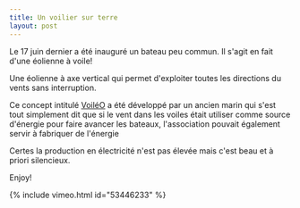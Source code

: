 ```yaml
---
title: Un voilier sur terre
layout: post
---
```


Le 17 juin dernier a été inauguré un bateau peu commun. Il s'agit en fait d'une éolienne à voile!

Une éolienne à axe vertical qui permet d'exploiter toutes les directions du vents sans interruption.

Ce concept intitulé [VoiléO](http://www.voileo.com/) a été développé par un ancien marin qui s'est tout simplement dit que si le vent dans les voiles était utiliser comme source d'énergie pour faire avancer les bateaux, l'association pouvait également servir à  fabriquer de l'énergie

Certes la production en électricité n'est pas élevée mais c'est beau et à priori silencieux.

Enjoy!

{% include vimeo.html
    id="53446233"
%}

